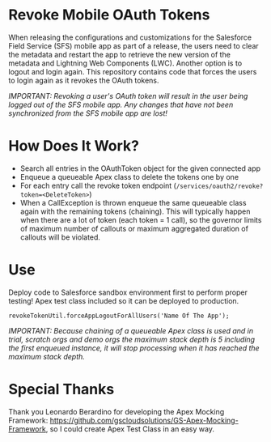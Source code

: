 # Revoke Mobile OAuth Tokens

When releasing the configurations and customizations for the Salesforce Field Service (SFS) mobile app as part of a release, the users need to clear the metadata and restart the app to retrieve the new version of the metadata and Lightning Web Components (LWC). Another option is to logout and login again. This repository contains code that forces the users to login again as it revokes the OAuth tokens.

*IMPORTANT: Revoking a user's OAuth token will result in the user being logged out of the SFS mobile app. Any changes that have not been synchronized from the SFS mobile app are lost!*

# How Does It Work?

- Search all entries in the OAuthToken object for the given connected app
- Enqueue a queueable Apex class to delete the tokens one by one
- For each entry call the revoke token endpoint (```/services/oauth2/revoke?token=<DeleteToken>```)
- When a CallException is thrown enqueue the same queueable class again with the remaining tokens (chaining). This will typically happen when there are a lot of token (each token = 1 call), so the governor limits of maximum number of callouts or maximum aggregated duration of callouts will be violated.  

# Use

Deploy code to Salesforce sandbox environment first to perform proper testing!
Apex test class included so it can be deployed to production.
```
revokeTokenUtil.forceAppLogoutForAllUsers('Name Of The App');
```

*IMPORTANT: Because chaining of a queueable Apex class is used and in trial, scratch orgs and demo orgs the maximum stack depth is 5 including the first enqueued instance, it will stop processing when it has reached the maximum stack depth.*

# Special Thanks

Thank you Leonardo Berardino for developing the Apex Mocking Framework: https://github.com/gscloudsolutions/GS-Apex-Mocking-Framework, so I could create Apex Test Class in an easy way.
